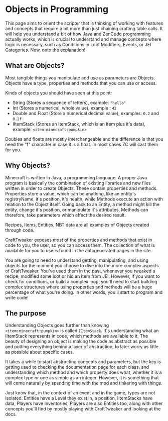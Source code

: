 # Objects in Programming

This page aims to orient the scripter that is thinking of working with features and concepts that require a bit more than just chaining crafting table calls. 
It will help you understand a bit of how Java and ZenCode programming actually works, which is crucial to understand and manage concepts where logic is necessary, such as Conditions in Loot Modifiers, Events, or JEI Categories. 
Now, onto the explanation!

## What are Objects?

Most tangible things you manipulate and use as parameters are Objects. Objects have a type, properties and methods that you can use or access.

Kinds of objects you should have seen at this point: 
- String (Stores a sequence of letters), example: `"hello"`
- Int (Stores a numerical, whole value), example : `42`
- Double and Float (Store a numerical decimal value), examples:  `0.2` and `0.2f`
- IItemStack (Stores an ItemStack, which is an Item plus it's data), example: `<item:minecraft:pumpkin>`

Doubles and floats are mostly interchangeable and the difference is that you need the "f" character in case it is a float. In most cases ZC will cast them for you.

## Why Objects?
Minecraft is written in Java, a programming language. A proper Java program is basically the combination of existing libraries and new files written in order to create Objects. These contain properties and methods. Properties store a value, which can be anything, like an entity's registryName, it's position, it's health, while Methods execute an action with relation to the Object itself. Going back to an Entity, a method might kill the entity, change it's position, or manipulate it's attributes. Methods can therefore, take parameters which affect the desired result.

Recipes, Items, Entities, NBT data are all examples of Objects created through code. 

CraftTweaker exposes *most* of the properties and methods that exist in code to you, the user, so you can access them. The collection of what is available for you to use is found in the autogenerated pages in the site.

You are going to need to understand getting, manipulating, and using objects for the moment you choose to dive into the more complex aspects of CraftTweaker. You've used them in the past, whenever you tweaked a recipe, modified some loot or hid an Item from JEI. However, if you want to check for conditions, or build a complex loop, you'll need to start building complex structures where using properties and methods will be a huge percentage of what you're doing. In other words, you'll start to program and write code!

## The purpose

Understanding Objects goes further than knowing `<item:minecraft:pumpkin>` is called `IItemStack`. It's understanding what an IItemStack represents in code, which methods are available to it.
The beauty of designing an object is making the code as abstract as possible and putting everything behind a layer of abstraction, to later worry as little as possible about specific cases.

It takes a while to start abstracting concepts and parameters, but the key is getting used to checking the documentation page for each class, and understanding which method and which property does what, whether it is a complex type or one as simple as an integer. 
However, it is something that will come naturally by spending time with the mod and tinkering with things. 

Just know that, in the context of an event and in the game, types are not isolated. Entities have a Level they exist in, a position, IItemStacks have data, Players have Inventories, Players are also Entities too, along with other concepts you'll find by mostly playing with CraftTweaker and looking at the docs.
